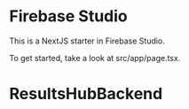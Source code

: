 
# Firebase Studio

This is a NextJS starter in Firebase Studio.

To get started, take a look at src/app/page.tsx.
# ResultsHubBackend
